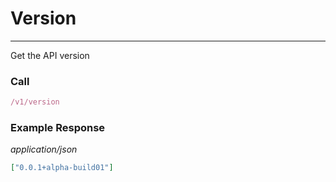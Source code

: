 # Version
---
Get the API version

### Call

```js
/v1/version
```

### Example Response
*application/json*
```json
["0.0.1+alpha-build01"]

```
